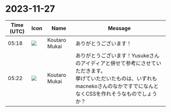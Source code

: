 # 2023-11-27

|Time (UTC)|Icon|Name|Message|
|---|---|---|---|
|05:18|![](https://avatars.slack-edge.com/2023-11-11/6180804843906_ec36242e3b721d6c30e9_72.png)|Koutaro Mukai|ありがとうございます！|
|05:22|![](https://avatars.slack-edge.com/2023-11-11/6180804843906_ec36242e3b721d6c30e9_72.png)|Koutaro Mukai|ありがとうございます！Yusukeさんのアイディアと併せて参考にさせていただきます。<br>挙げていただいたものは、いずれもmacnekoさんのなかですでになんとなくCSSを作れそうなものでしょうか？|
